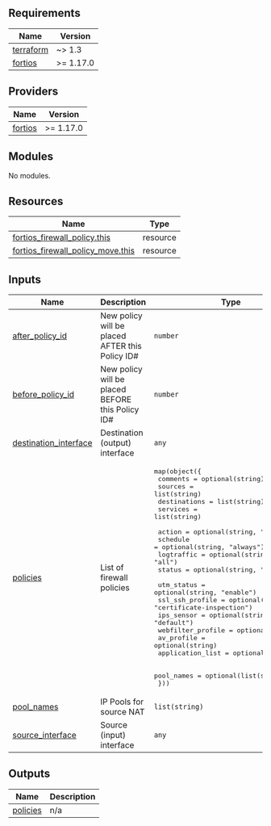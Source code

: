 <!-- BEGIN_TF_DOCS -->
## Requirements

| Name | Version |
|------|---------|
| <a name="requirement_terraform"></a> [terraform](#requirement\_terraform) | ~> 1.3 |
| <a name="requirement_fortios"></a> [fortios](#requirement\_fortios) | >= 1.17.0 |

## Providers

| Name | Version |
|------|---------|
| <a name="provider_fortios"></a> [fortios](#provider\_fortios) | >= 1.17.0 |

## Modules

No modules.

## Resources

| Name | Type |
|------|------|
| [fortios_firewall_policy.this](https://registry.terraform.io/providers/fortinetdev/fortios/latest/docs/resources/firewall_policy) | resource |
| [fortios_firewall_policy_move.this](https://registry.terraform.io/providers/fortinetdev/fortios/latest/docs/resources/firewall_policy_move) | resource |

## Inputs

| Name | Description | Type | Default | Required |
|------|-------------|------|---------|:--------:|
| <a name="input_after_policy_id"></a> [after\_policy\_id](#input\_after\_policy\_id) | New policy will be placed AFTER this Policy ID# | `number` | `null` | no |
| <a name="input_before_policy_id"></a> [before\_policy\_id](#input\_before\_policy\_id) | New policy will be placed BEFORE this Policy ID# | `number` | `null` | no |
| <a name="input_destination_interface"></a> [destination\_interface](#input\_destination\_interface) | Destination (output) interface | `any` | n/a | yes |
| <a name="input_policies"></a> [policies](#input\_policies) | List of firewall policies | <pre>map(object({<br/>    comments     = optional(string)<br/>    sources      = list(string)<br/>    destinations = list(string)<br/>    services     = list(string)<br/><br/>    action     = optional(string, "accept")<br/>    schedule   = optional(string, "always")<br/>    logtraffic = optional(string, "all")<br/>    status     = optional(string, "enable")<br/><br/>    utm_status        = optional(string, "enable")<br/>    ssl_ssh_profile   = optional(string, "certificate-inspection")<br/>    ips_sensor        = optional(string, "default")<br/>    webfilter_profile = optional(string)<br/>    av_profile        = optional(string)<br/>    application_list  = optional(string)<br/><br/>    pool_names = optional(list(string), [])<br/>  }))</pre> | n/a | yes |
| <a name="input_pool_names"></a> [pool\_names](#input\_pool\_names) | IP Pools for source NAT | `list(string)` | `[]` | no |
| <a name="input_source_interface"></a> [source\_interface](#input\_source\_interface) | Source (input) interface | `any` | n/a | yes |

## Outputs

| Name | Description |
|------|-------------|
| <a name="output_policies"></a> [policies](#output\_policies) | n/a |
<!-- END_TF_DOCS -->